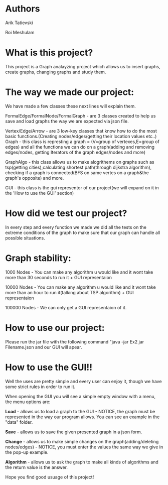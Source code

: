 # Authors
Arik Tatievski

Roi Meshulam

# What is this project?

This project is a Graph analayzing project which allows us to insert graphs, create graphs, changing graphs and study them.

# The way we made our project:
We have made a few classes these next lines will explain them.

FormalEdge/FormalNode/FormalGraph - are 3 classes created to help us save and load graphs the way we are expected via json file.

Vertex/Edge/Arrow - are 3 low-key classes that know how to do the most basic functions.(Creating nodes/edges/getting their location values etc..)
Graph - this class is represting a graph = (V=group of vertexes,E=group of edges) and all the functions we can do on a graph(adding and removing edges/nodes, getting Iterators of the graph edges/nodes and more)

GraphAlgo - this class allows us to make alogrithems on graphs such as tsp(getting cities),calculating shortest path(through dijkstra algorithm), checking if a graph is connected(BFS on same vertes on a graph&the graph's opposite) and more.

GUI - this class is the gui representor of our project(we will expand on it in the 'How to use the GUI' section)

# How did we test our project?

In every step and every function we made we did all the tests on the extreme conditions of the graph to make sure that our graph can handle all possible situations.

# Graph stability:

1000 Nodes - You can make any algorithm u would like and it wont take more than 30 seconds to run it + GUI representaion

10000 Nodes - You can make any algorithm u would like and it wont take more than an hour to run it(talking about TSP algorithm) + GUI representaion

100000 Nodes - We can only get a GUI representaion of it.

# How to use our project:

Please run the jar file with the following command "java -jar Ex2.jar Filename.json and our GUI will apear.

# How to use the GUI!!

Well the uses are pretty simple and every user can enjoy it, though we have some strict rules in order to run it.

When opening the GUI you will see a simple empty window with a menu, the menu options are:

**Load** - allows us to load a graph to the GUI - NOTICE, the graph must be represented in the way our program allows. You can see an example in the "data" folder.

**Save** - allows us to save the given presented graph in a json form.

**Change** - allows us to make simple changes on the graph(adding/deleting nodes/edges) - NOTICE, you must enter the values the same way we give in the pop-up example.

**Algorithm** - allows us to ask the graph to make all kinds of algorithms and the return value is the answer.

Hope you find good usuage of this project!


